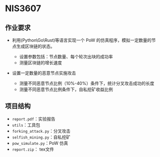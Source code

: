 # NIS3607

## 作业要求

- 利用(Python\Go\Rust)等语言实现一个 PoW 的仿真程序，模拟一定数量的节点生成区块链的状态。

  - 设置参数包括：节点数量、每个轮次出块的成功率
  - 测量区块链的增长速度

- 设置一定数量的恶意节点实施攻击
  - 测量不同恶意节点比例（10%-40%）条件下，统计分叉攻击成功的长度
  - 测量不同恶意节点比例条件下，自私挖矿收益比例

## 项目结构

- `report.pdf`：实验报告
- `utils`：工具包
- `forking_attack.py`：分叉攻击
- `selfish_mining.py`：自私挖矿
- `pow_simulate.py`：PoW 仿真
- `report.zip`： tex文件
